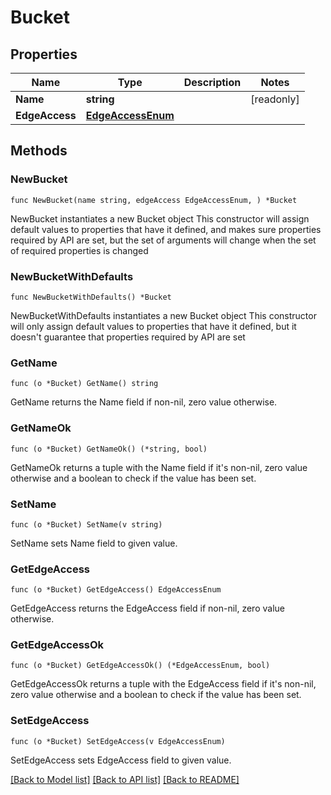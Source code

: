# Bucket

## Properties

Name | Type | Description | Notes
------------ | ------------- | ------------- | -------------
**Name** | **string** |  | [readonly] 
**EdgeAccess** | [**EdgeAccessEnum**](EdgeAccessEnum.md) |  | 

## Methods

### NewBucket

`func NewBucket(name string, edgeAccess EdgeAccessEnum, ) *Bucket`

NewBucket instantiates a new Bucket object
This constructor will assign default values to properties that have it defined,
and makes sure properties required by API are set, but the set of arguments
will change when the set of required properties is changed

### NewBucketWithDefaults

`func NewBucketWithDefaults() *Bucket`

NewBucketWithDefaults instantiates a new Bucket object
This constructor will only assign default values to properties that have it defined,
but it doesn't guarantee that properties required by API are set

### GetName

`func (o *Bucket) GetName() string`

GetName returns the Name field if non-nil, zero value otherwise.

### GetNameOk

`func (o *Bucket) GetNameOk() (*string, bool)`

GetNameOk returns a tuple with the Name field if it's non-nil, zero value otherwise
and a boolean to check if the value has been set.

### SetName

`func (o *Bucket) SetName(v string)`

SetName sets Name field to given value.


### GetEdgeAccess

`func (o *Bucket) GetEdgeAccess() EdgeAccessEnum`

GetEdgeAccess returns the EdgeAccess field if non-nil, zero value otherwise.

### GetEdgeAccessOk

`func (o *Bucket) GetEdgeAccessOk() (*EdgeAccessEnum, bool)`

GetEdgeAccessOk returns a tuple with the EdgeAccess field if it's non-nil, zero value otherwise
and a boolean to check if the value has been set.

### SetEdgeAccess

`func (o *Bucket) SetEdgeAccess(v EdgeAccessEnum)`

SetEdgeAccess sets EdgeAccess field to given value.



[[Back to Model list]](../README.md#documentation-for-models) [[Back to API list]](../README.md#documentation-for-api-endpoints) [[Back to README]](../README.md)


